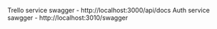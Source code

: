 

Trello service swagger - http://localhost:3000/api/docs
Auth service sawgger - http://localhost:3010/swagger
